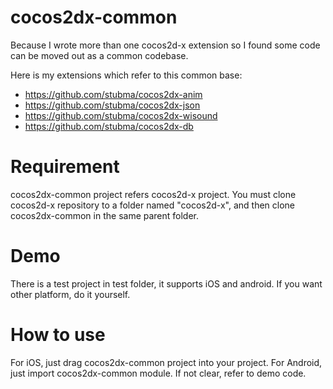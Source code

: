 cocos2dx-common
===============

Because I wrote more than one cocos2d-x extension so I found some code can be moved out as a common codebase.

Here is my extensions which refer to this common base:
* https://github.com/stubma/cocos2dx-anim
* https://github.com/stubma/cocos2dx-json
* https://github.com/stubma/cocos2dx-wisound
* https://github.com/stubma/cocos2dx-db

Requirement
===========
cocos2dx-common project refers cocos2d-x project. You must clone cocos2d-x repository to a folder named "cocos2d-x", 
and then clone cocos2dx-common in the same parent folder.

Demo
===========
There is a test project in test folder, it supports iOS and android. If you want other platform, do it yourself.

How to use
===========
For iOS, just drag cocos2dx-common project into your project. For Android, just import cocos2dx-common module. 
If not clear, refer to demo code.
